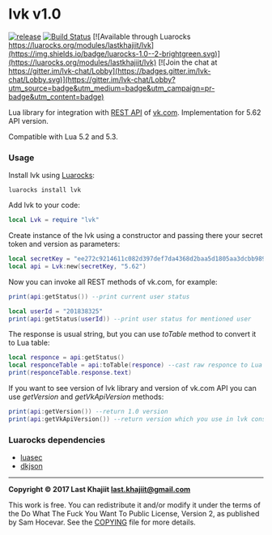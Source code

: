 lvk v1.0
=========

[![release](https://img.shields.io/badge/release-v1.0-brightgreen.png?style=default)](https://github.com/last-khajiit/lvk/releases/latest) [![Build Status](https://travis-ci.org/last-khajiit/lvk.svg?branch=master)](https://travis-ci.org/last-khajiit/lvk) [![Available through Luarocks https://luarocks.org/modules/lastkhajiit/lvk](https://img.shields.io/badge/luarocks-1.0--2-brightgreen.svg)](https://luarocks.org/modules/lastkhajiit/lvk) [![Join the chat at https://gitter.im/lvk-chat/Lobby](https://badges.gitter.im/lvk-chat/Lobby.svg)](https://gitter.im/lvk-chat/Lobby?utm_source=badge&utm_medium=badge&utm_campaign=pr-badge&utm_content=badge)

Lua library for integration with [REST API](https://vk.com/dev/methods) of [vk.com](https://vk.com). Implementation for 5.62 API version.

Compatible with Lua 5.2 and 5.3.

### Usage
Install lvk using [Luarocks](https://luarocks.org/):
```
luarocks install lvk
```

Add lvk to your code:
```lua
local Lvk = require "lvk"
```

Create instance of the lvk using a constructor and passing there your secret token and version as parameters:
```lua
local secretKey = "ee272c9214611c082d397def7da4368d2baa5d1805aa3dcbb989a2e52bf0cec8c69da547b5d54b524da56"
local api = Lvk:new(secretKey, "5.62")
```

Now you can invoke all REST methods of vk.com, for example:
```lua
print(api:getStatus()) --print current user status

local userId = "201838325"
print(api:getStatus(userId)) --print user status for mentioned user
```

The response is usual string, but you can use _toTable_ method to convert it to Lua table:
```lua
local responce = api:getStatus()
local responceTable = api:toTable(responce) --cast raw responce to Lua table
print(responceTable.response.text)
```

If you want to see version of lvk library and version of vk.com API you can use _getVersion_ and _getVkApiVersion_ methods:
```lua
print(api:getVersion()) --return 1.0 version
print(api:getVkApiVersion()) --return version which you use in lvk constructor
```

### Luarocks dependencies

- [luasec](https://luarocks.org/modules/brunoos/luasec)
- [dkjson](https://luarocks.org/modules/dhkolf/dkjson)

---

**Copyright © 2017 Last Khajiit <last.khajiit@gmail.com>**

This work is free. You can redistribute it and/or modify it under the
terms of the Do What The Fuck You Want To Public License, Version 2,
as published by Sam Hocevar. See the [COPYING](https://raw.githubusercontent.com/last-khajiit/lua-vk-api/master/copying.txt) file for more details.
